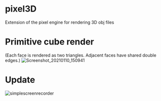 # pixel3D
Extension of the pixel engine for rendering 3D obj files

# Primitive cube render
(Each face is rendered as two triangles. Adjacent faces have shared double edges.)
![Screenshot_20210110_150941](https://user-images.githubusercontent.com/56124831/104119571-38ca3180-5356-11eb-94d6-9de9330ff77b.png)

# Update
![simplescreenrecorder](https://user-images.githubusercontent.com/56124831/105610819-ab67f200-5dd7-11eb-926a-9c60e63a8ef1.gif)

